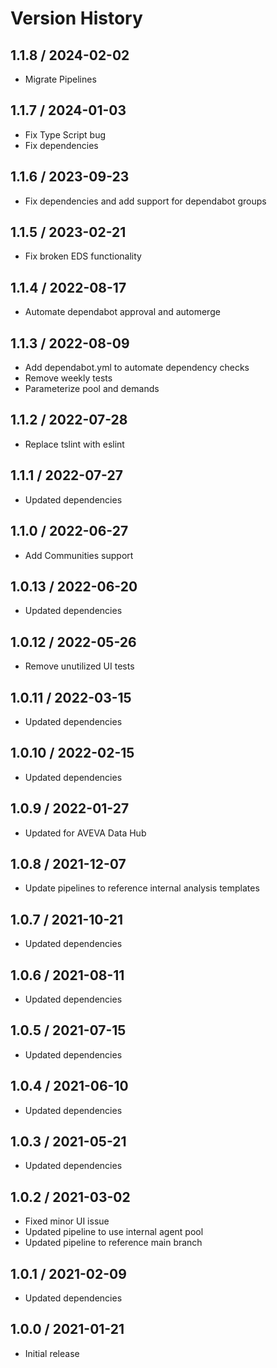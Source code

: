 # Version History

## 1.1.8 / 2024-02-02

- Migrate Pipelines

## 1.1.7 / 2024-01-03

- Fix Type Script bug
- Fix dependencies

## 1.1.6 / 2023-09-23

- Fix dependencies and add support for dependabot groups

## 1.1.5 / 2023-02-21

- Fix broken EDS functionality

## 1.1.4 / 2022-08-17

- Automate dependabot approval and automerge

## 1.1.3 / 2022-08-09

- Add dependabot.yml to automate dependency checks
- Remove weekly tests
- Parameterize pool and demands

## 1.1.2 / 2022-07-28

- Replace tslint with eslint

## 1.1.1 / 2022-07-27

- Updated dependencies

## 1.1.0 / 2022-06-27

- Add Communities support

## 1.0.13 / 2022-06-20

- Updated dependencies

## 1.0.12 / 2022-05-26

- Remove unutilized UI tests

## 1.0.11 / 2022-03-15

- Updated dependencies

## 1.0.10 / 2022-02-15

- Updated dependencies

## 1.0.9 / 2022-01-27

- Updated for AVEVA Data Hub

## 1.0.8 / 2021-12-07

- Update pipelines to reference internal analysis templates

## 1.0.7 / 2021-10-21

- Updated dependencies

## 1.0.6 / 2021-08-11

- Updated dependencies

## 1.0.5 / 2021-07-15

- Updated dependencies

## 1.0.4 / 2021-06-10

- Updated dependencies

## 1.0.3 / 2021-05-21

- Updated dependencies

## 1.0.2 / 2021-03-02

- Fixed minor UI issue
- Updated pipeline to use internal agent pool
- Updated pipeline to reference main branch

## 1.0.1 / 2021-02-09

- Updated dependencies

## 1.0.0 / 2021-01-21

- Initial release

